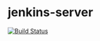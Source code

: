 # jenkins-server
[![Build Status](http://ec2-13-37-117-135.eu-west-3.compute.amazonaws.com/buildStatus/icon?job=Git_server)](http://ec2-13-37-117-135.eu-west-3.compute.amazonaws.com/job/Git_server/)

